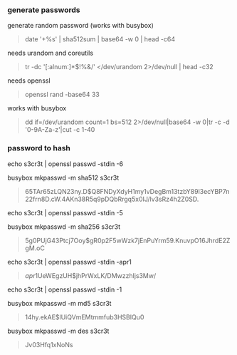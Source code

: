 ### generate passwords

generate random password (works with busybox)

> date '+%s' | sha512sum | base64 -w 0 | head -c64

needs urandom and coreutils

> tr -dc '[:alnum:]*$!%&/' </dev/urandom 2>/dev/null | head -c32

needs openssl

> openssl rand -base64 33

works with busybox

> dd if=/dev/urandom count=1 bs=512 2>/dev/null|base64 -w 0|tr -c -d '0-9A-Za-z'|cut -c 1-40

### password to hash

echo s3cr3t | openssl passwd -stdin -6

busybox mkpasswd -m sha512 s3cr3t

> $6$5TAr65zLQN23ny.D$Q8FNDyXdyH1my1vDegBm13tzbY89l3ecYBP7n22frn8D.cW.4AKn38R5q9pDQbRrgq5x0IJ/lv3sRz4h2Z0SD.

echo s3cr3t | openssl passwd -stdin -5

busybox mkpasswd -m sha256 s3cr3t

> $5$g0PUjG43Ptcj7Ooy$gR0p2F5wWzk7jEnPuYrm59.KnuvpO16JhrdE2ZgM.oC

echo s3cr3t | openssl passwd -stdin -apr1

> $apr1$UeWEgzUH$jhPrWxLK/DMwzzhljs3Mw/

echo s3cr3t | openssl passwd -stdin -1

busybox mkpasswd -m md5 s3cr3t

> $1$4hy.ekAE$lUiQVmEMtmmfub3HSBlQu0

busybox mkpasswd -m des s3cr3t

> Jv03Hfq1xNoNs
